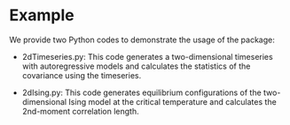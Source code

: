 # Example

We provide two Python codes to demonstrate the usage of the package:

- 2dTimeseries.py: This code generates a two-dimensional timeseries with autoregressive models and calculates the statistics of the covariance using the timeseries.

- 2dIsing.py: This code generates equilibrium configurations of the two-dimensional Ising model at the critical temperature and calculates the 2nd-moment correlation length.